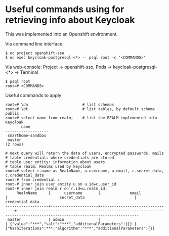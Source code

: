 # Useful commands using for retrieving info about Keycloak

This was implemented into an Openshift environment.

Via command line interface: 

```
$ oc project openshift-sso
$ oc exec keycloak-postgresql-<*> -- psql root -c '<COMMANDS>'
```

Via web-console: Project → openshift-sso, Pods → keycloak-postgresql-<*> → Terminal

```
$ psql root
root=# <COMMANDS>
```

Useful commands to apply
```
root=# \dn                        # list schemas
root=# \dt                        # list tables, by default schema public.
root=# select name from realm;    # list the REALM implemented into Keycloak
       name       
-------------------
 smarthome-sandbox
 master
(2 rows)
 
# next query will return the data of users, encrypted passwords, mails
# table credential: where credentials are stored
# table user_entity: information about users
# table realm: Realms used by keycloak
root=# select r.name as RealmName, u.username, u.email, c.secret_data, c.credential_data
root-# from credential c                                                                                 
root-# inner join user_entity u on u.id=c.user_id                                      
root-# inner join realm r on r.id=u.realm_id;
     RealmName     |      username       |             email              |                       secret_data                      |                          credential_data
-------------------+---------------------+--------------------------------+----------------------------------------------------------------------------------------------------------------------------
 master            | admin               |                                | {"value":"***","salt":"***","additionalParameters":{}} | {"hashIterations":***,"algorithm":"***","additionalParameters":{}}
 ```
